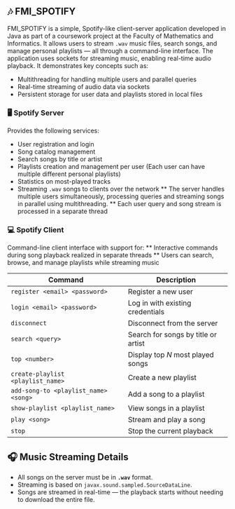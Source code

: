 ## 🎶 FMI_SPOTIFY
FMI_SPOTIFY is a simple, Spotify-like client-server application developed in Java as part of a coursework project at the Faculty of Mathematics and Informatics.
It allows users to stream `.wav` music files, search songs, and manage personal playlists — all through a command-line interface.
The application uses sockets for streaming music, enabling real-time audio playback.
It demonstrates key concepts such as:
- Multithreading for handling multiple users and parallel queries
- Real-time streaming of audio data via sockets
- Persistent storage for user data and playlists stored in local files

### 🖥️ Spotify Server
Provides the following services:
- User registration and login
- Song catalog management
- Search songs by title or artist
- Playlists creation and management per user (Each user can have multiple different personal playlists)
- Statistics on most-played tracks
- Streaming `.wav` songs to clients over the network
  ** The server handles multiple users simultaneously, processing queries and streaming songs in parallel using multithreading.
  ** Each user query and song stream is processed in a separate thread

### 💻 Spotify Client
Command-line client interface with support for:
** Interactive commands during song playback realized in separate threads
** Users can search, browse, and manage playlists while streaming music

| Command | Description |
|--------|-------------|
| `register <email> <password>` | Register a new user |
| `login <email> <password>` | Log in with existing credentials |
| `disconnect` | Disconnect from the server |
| `search <query>` | Search for songs by title or artist |
| `top <number>` | Display top *N* most played songs |
| `create-playlist <playlist_name>` | Create a new playlist |
| `add-song-to <playlist_name> <song>` | Add a song to a playlist |
| `show-playlist <playlist_name>` | View songs in a playlist |
| `play <song>` | Stream and play a song |
| `stop` | Stop the current playback |

## 🎧 Music Streaming Details

- All songs on the server must be in **`.wav`** format.
- Streaming is based on `javax.sound.sampled.SourceDataLine`.
- Songs are streamed in real-time — the playback starts without needing to download the entire file.

